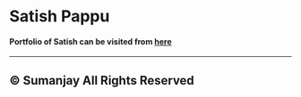 # Satish Pappu
#### Portfolio of Satish can be visited from [here](http://sumanjay.me/satish)


----
© Sumanjay
All Rights Reserved
----



